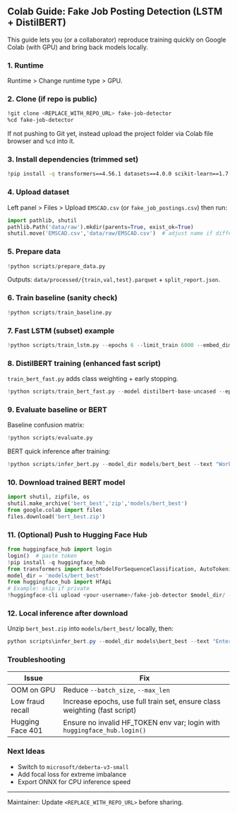 ## Colab Guide: Fake Job Posting Detection (LSTM + DistilBERT)

This guide lets you (or a collaborator) reproduce training quickly on Google Colab (with GPU) and bring back models locally.

### 1. Runtime
Runtime > Change runtime type > GPU.

### 2. Clone (if repo is public)
```bash
!git clone <REPLACE_WITH_REPO_URL> fake-job-detector
%cd fake-job-detector
```
If not pushing to Git yet, instead upload the project folder via Colab file browser and `%cd` into it.

### 3. Install dependencies (trimmed set)
```bash
!pip install -q transformers==4.56.1 datasets==4.0.0 scikit-learn==1.7.1 pandas pyarrow torch accelerate==1.10.1 matplotlib seaborn bs4 emoji html5lib
```

### 4. Upload dataset
Left panel > Files > Upload `EMSCAD.csv` (or `fake_job_postings.csv`) then run:
```python
import pathlib, shutil
pathlib.Path('data/raw').mkdir(parents=True, exist_ok=True)
shutil.move('EMSCAD.csv','data/raw/EMSCAD.csv')  # adjust name if different
```

### 5. Prepare data
```python
!python scripts/prepare_data.py
```
Outputs: `data/processed/{train,val,test}.parquet` + `split_report.json`.

### 6. Train baseline (sanity check)
```python
!python scripts/train_baseline.py
```

### 7. Fast LSTM (subset) example
```python
!python scripts/train_lstm.py --epochs 6 --limit_train 6000 --embed_dim 64 --hidden_dim 64 --target_metric f1 --early_stop_patience 2 --batch_size 128 --max_len 300
```

### 8. DistilBERT training (enhanced fast script)
`train_bert_fast.py` adds class weighting + early stopping.
```python
!python scripts/train_bert_fast.py --model distilbert-base-uncased --epochs 3 --batch_size 16 --max_len 256 --patience 2 --lr 5e-5
```

### 9. Evaluate baseline or BERT
Baseline confusion matrix:
```python
!python scripts/evaluate.py
```
BERT quick inference after training:
```python
!python scripts/infer_bert.py --model_dir models/bert_best --text "Work from home pay fee first"
```

### 10. Download trained BERT model
```python
import shutil, zipfile, os
shutil.make_archive('bert_best','zip','models/bert_best')
from google.colab import files
files.download('bert_best.zip')
```

### 11. (Optional) Push to Hugging Face Hub
```python
from huggingface_hub import login
login()  # paste token
!pip install -q huggingface_hub
from transformers import AutoModelForSequenceClassification, AutoTokenizer
model_dir = 'models/bert_best'
from huggingface_hub import HfApi
# Example: skip if private
!huggingface-cli upload <your-username>/fake-job-detector $model_dir/ --repo-type model --private
```

### 12. Local inference after download
Unzip `bert_best.zip` into `models/bert_best/` locally, then:
```powershell
python scripts\infer_bert.py --model_dir models\bert_best --text "Enter job description here"
```

### Troubleshooting
| Issue | Fix |
|-------|-----|
| OOM on GPU | Reduce `--batch_size`, `--max_len` |
| Low fraud recall | Increase epochs, use full train set, ensure class weighting (fast script) |
| Hugging Face 401 | Ensure no invalid HF_TOKEN env var; login with `huggingface_hub.login()` |

### Next Ideas
- Switch to `microsoft/deberta-v3-small`
- Add focal loss for extreme imbalance
- Export ONNX for CPU inference speed

---
Maintainer: Update `<REPLACE_WITH_REPO_URL>` before sharing.
